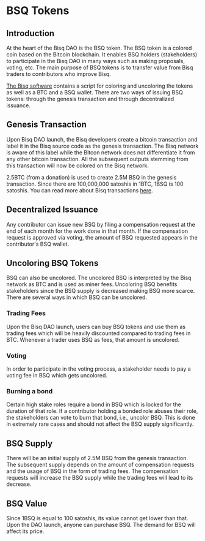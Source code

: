 # BSQ Tokens

## Introduction
At the heart of the Bisq DAO is the BSQ token. The BSQ token is a colored coin based on the Bitcoin blockchain. It enables BSQ holders (stakeholders) to participate in the Bisq DAO in many ways such as making proposals, voting, etc. The main purpose of BSQ tokens is to transfer value from Bisq traders to contributors who improve Bisq. 

[The Bisq software](bisqsoftware.md) contains a script for coloring and uncoloring the tokens as well as a BTC and a BSQ wallet. There are two ways of issuing BSQ tokens: through the genesis transaction and through decentralized issuance.

## Genesis Transaction
Upon Bisq DAO launch, the Bisq developers create a bitcoin transaction and label it in the Bisq source code as the genesis transaction. The Bisq network is aware of this label while the Bitcon network does not differentiate it from any other bitcoin transaction. All the subsequent outputs stemming from this transaction will now be colored on the Bisq network. 

2.5BTC (from a donation) is used to create 2.5M BSQ in the genesis transaction. Since there are 100,000,000 satoshis in 1BTC, 1BSQ is 100 satoshis. You can read more about Bisq transactions [here](bisqtx.md).

## Decentralized Issuance
Any contributor can issue new BSQ by filing a compensation request at the end of each month for the work done in that month. If the compensation request is approved via voting, the amount of BSQ requested appears in the contributor's BSQ wallet.

## Uncoloring BSQ Tokens
BSQ can also be uncolored. The uncolored BSQ is interpreted by the Bisq network as BTC and is used as miner fees. Uncoloring BSQ benefits stakeholders since the BSQ supply is decreased making BSQ more scarce. There are several ways in which BSQ can be uncolored.

### Trading Fees
Upon the Bisq DAO launch, users can buy BSQ tokens and use them as trading fees which will be heavily discounted compared to trading fees in BTC. Whenever a trader uses BSQ as fees, that amount is uncolored.

### Voting
In order to participate in the voting process, a stakeholder needs to pay a voting fee in BSQ which gets uncolored.

### Burning a bond
Certain high stake roles require a bond in BSQ which is locked for the duration of that role. If a contributor holding a bonded role abuses their role, the stakeholders can vote to burn that bond, i.e., uncolor BSQ. This is done in extremely rare cases and should not affect the BSQ supply significantly.

## BSQ Supply
There will be an initial supply of 2.5M BSQ from the genesis transaction. The subsequent supply depends on the amount of compensation requests and the usage of BSQ in the form of trading fees. The compensation requests will increase the BSQ supply while the trading fees will lead to its decrease. 

## BSQ Value
Since 1BSQ is equal to 100 satoshis, its value cannot get lower than that. Upon the DAO launch, anyone can purchase BSQ. The demand for BSQ will affect its price. 


